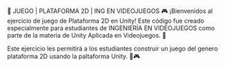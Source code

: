 🤖 JUEGO | PLATAFORMA 2D | ING EN VIDEOJUEGOS 🎮
¡Bienvenidos al ejercicio de juego de Plataforma 2D en Unity! Este código fue creado especialmente para estudiantes de INGENIERÍA EN VIDEOJUEGOS como parte de la materia de Unity Aplicada en Videojuegos. 🤖

Este ejercicio les permitirá a los estudiantes construir un juego del genero plataforma 2D usando la paltaforma Unity. 🚀🎮
